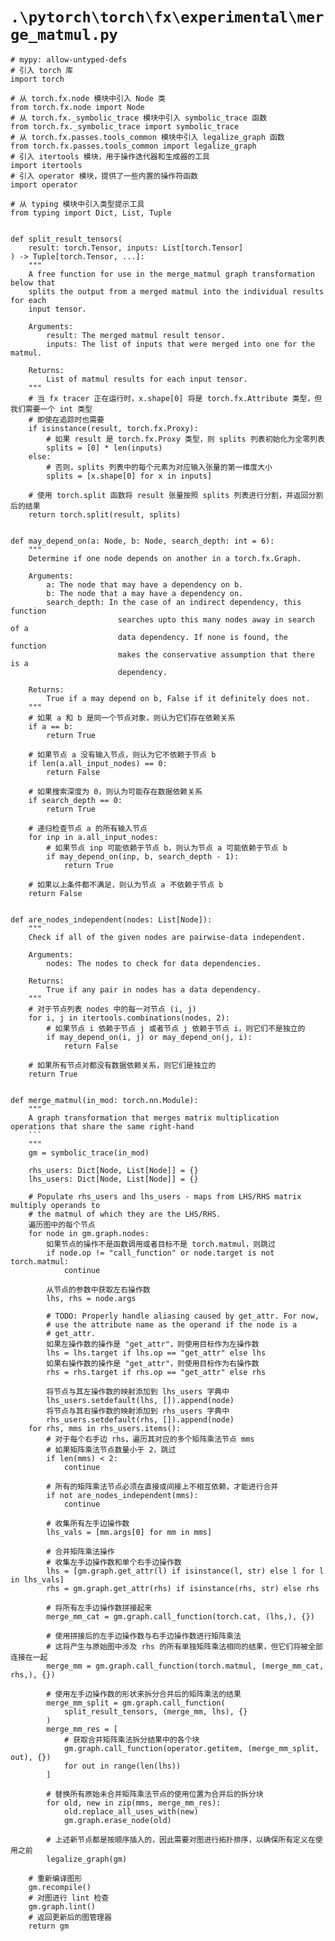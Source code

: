 # `.\pytorch\torch\fx\experimental\merge_matmul.py`

```
# mypy: allow-untyped-defs
# 引入 torch 库
import torch

# 从 torch.fx.node 模块中引入 Node 类
from torch.fx.node import Node
# 从 torch.fx._symbolic_trace 模块中引入 symbolic_trace 函数
from torch.fx._symbolic_trace import symbolic_trace
# 从 torch.fx.passes.tools_common 模块中引入 legalize_graph 函数
from torch.fx.passes.tools_common import legalize_graph
# 引入 itertools 模块，用于操作迭代器和生成器的工具
import itertools
# 引入 operator 模块，提供了一些内置的操作符函数
import operator

# 从 typing 模块中引入类型提示工具
from typing import Dict, List, Tuple


def split_result_tensors(
    result: torch.Tensor, inputs: List[torch.Tensor]
) -> Tuple[torch.Tensor, ...]:
    """
    A free function for use in the merge_matmul graph transformation below that
    splits the output from a merged matmul into the individual results for each
    input tensor.

    Arguments:
        result: The merged matmul result tensor.
        inputs: The list of inputs that were merged into one for the matmul.

    Returns:
        List of matmul results for each input tensor.
    """
    # 当 fx tracer 正在运行时，x.shape[0] 将是 torch.fx.Attribute 类型，但我们需要一个 int 类型
    # 即使在追踪时也需要
    if isinstance(result, torch.fx.Proxy):
        # 如果 result 是 torch.fx.Proxy 类型，则 splits 列表初始化为全零列表
        splits = [0] * len(inputs)
    else:
        # 否则，splits 列表中的每个元素为对应输入张量的第一维度大小
        splits = [x.shape[0] for x in inputs]

    # 使用 torch.split 函数将 result 张量按照 splits 列表进行分割，并返回分割后的结果
    return torch.split(result, splits)


def may_depend_on(a: Node, b: Node, search_depth: int = 6):
    """
    Determine if one node depends on another in a torch.fx.Graph.

    Arguments:
        a: The node that may have a dependency on b.
        b: The node that a may have a dependency on.
        search_depth: In the case of an indirect dependency, this function
                        searches upto this many nodes away in search of a
                        data dependency. If none is found, the function
                        makes the conservative assumption that there is a
                        dependency.

    Returns:
        True if a may depend on b, False if it definitely does not.
    """
    # 如果 a 和 b 是同一个节点对象，则认为它们存在依赖关系
    if a == b:
        return True

    # 如果节点 a 没有输入节点，则认为它不依赖于节点 b
    if len(a.all_input_nodes) == 0:
        return False

    # 如果搜索深度为 0，则认为可能存在数据依赖关系
    if search_depth == 0:
        return True

    # 递归检查节点 a 的所有输入节点
    for inp in a.all_input_nodes:
        # 如果节点 inp 可能依赖于节点 b，则认为节点 a 可能依赖于节点 b
        if may_depend_on(inp, b, search_depth - 1):
            return True

    # 如果以上条件都不满足，则认为节点 a 不依赖于节点 b
    return False


def are_nodes_independent(nodes: List[Node]):
    """
    Check if all of the given nodes are pairwise-data independent.

    Arguments:
        nodes: The nodes to check for data dependencies.

    Returns:
        True if any pair in nodes has a data dependency.
    """
    # 对于节点列表 nodes 中的每一对节点 (i, j)
    for i, j in itertools.combinations(nodes, 2):
        # 如果节点 i 依赖于节点 j 或者节点 j 依赖于节点 i，则它们不是独立的
        if may_depend_on(i, j) or may_depend_on(j, i):
            return False

    # 如果所有节点对都没有数据依赖关系，则它们是独立的
    return True


def merge_matmul(in_mod: torch.nn.Module):
    """
    A graph transformation that merges matrix multiplication operations that share the same right-hand
    ```
    """
    gm = symbolic_trace(in_mod)

    rhs_users: Dict[Node, List[Node]] = {}
    lhs_users: Dict[Node, List[Node]] = {}

    # Populate rhs_users and lhs_users - maps from LHS/RHS matrix multiply operands to
    # the matmul of which they are the LHS/RHS.
    遍历图中的每个节点
    for node in gm.graph.nodes:
        如果节点的操作不是函数调用或者目标不是 torch.matmul，则跳过
        if node.op != "call_function" or node.target is not torch.matmul:
            continue

        从节点的参数中获取左右操作数
        lhs, rhs = node.args

        # TODO: Properly handle aliasing caused by get_attr. For now,
        # use the attribute name as the operand if the node is a
        # get_attr.
        如果左操作数的操作是 "get_attr"，则使用目标作为左操作数
        lhs = lhs.target if lhs.op == "get_attr" else lhs
        如果右操作数的操作是 "get_attr"，则使用目标作为右操作数
        rhs = rhs.target if rhs.op == "get_attr" else rhs

        将节点与其左操作数的映射添加到 lhs_users 字典中
        lhs_users.setdefault(lhs, []).append(node)
        将节点与其右操作数的映射添加到 rhs_users 字典中
        rhs_users.setdefault(rhs, []).append(node)
    for rhs, mms in rhs_users.items():
        # 对于每个右手边 rhs，遍历其对应的多个矩阵乘法节点 mms
        # 如果矩阵乘法节点数量小于 2，跳过
        if len(mms) < 2:
            continue

        # 所有的矩阵乘法节点必须在直接或间接上不相互依赖，才能进行合并
        if not are_nodes_independent(mms):
            continue

        # 收集所有左手边操作数
        lhs_vals = [mm.args[0] for mm in mms]

        # 合并矩阵乘法操作
        # 收集左手边操作数和单个右手边操作数
        lhs = [gm.graph.get_attr(l) if isinstance(l, str) else l for l in lhs_vals]
        rhs = gm.graph.get_attr(rhs) if isinstance(rhs, str) else rhs

        # 将所有左手边操作数拼接起来
        merge_mm_cat = gm.graph.call_function(torch.cat, (lhs,), {})

        # 使用拼接后的左手边操作数与右手边操作数进行矩阵乘法
        # 这将产生与原始图中涉及 rhs 的所有单独矩阵乘法相同的结果，但它们将被全部连接在一起
        merge_mm = gm.graph.call_function(torch.matmul, (merge_mm_cat, rhs,), {})

        # 使用左手边操作数的形状来拆分合并后的矩阵乘法的结果
        merge_mm_split = gm.graph.call_function(
            split_result_tensors, (merge_mm, lhs), {}
        )
        merge_mm_res = [
            # 获取合并矩阵乘法拆分结果中的各个块
            gm.graph.call_function(operator.getitem, (merge_mm_split, out), {})
            for out in range(len(lhs))
        ]

        # 替换所有原始未合并矩阵乘法节点的使用位置为合并后的拆分块
        for old, new in zip(mms, merge_mm_res):
            old.replace_all_uses_with(new)
            gm.graph.erase_node(old)

        # 上述新节点都是按顺序插入的，因此需要对图进行拓扑排序，以确保所有定义在使用之前
        legalize_graph(gm)

    # 重新编译图形
    gm.recompile()
    # 对图进行 lint 检查
    gm.graph.lint()
    # 返回更新后的图管理器
    return gm
```